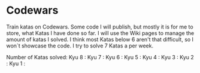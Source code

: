# Codewars
Train katas on Codewars.
Some code I will publish, but mostly it is for me to store, what Katas I have done so far.
I will use the Wiki pages to manage the amount of katas I solved. I think most Katas below 6 aren't that difficult, so I won´t showcase the code.
I try to solve 7 Katas a per week.

Number of Katas solved:
                Kyu 8 :
                Kyu 7 :
                Kyu 6 :
                Kyu 5 :
                Kyu 4 :
                Kyu 3 :
                Kyu 2 :
                Kyu 1 : 
                

